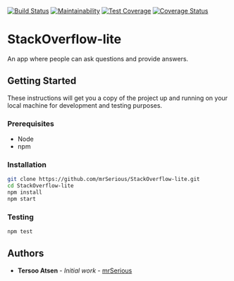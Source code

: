 [![Build Status](https://travis-ci.org/mrSerious/StackOverflow-lite.svg?branch=master)](https://travis-ci.org/mrSerious/StackOverflow-lite) [![Maintainability](https://api.codeclimate.com/v1/badges/2860441e7cd06b1d5439/maintainability)](https://codeclimate.com/github/mrSerious/StackOverflow-lite/maintainability) [![Test Coverage](https://api.codeclimate.com/v1/badges/2860441e7cd06b1d5439/test_coverage)](https://codeclimate.com/github/mrSerious/StackOverflow-lite/test_coverage) [![Coverage Status](https://coveralls.io/repos/github/mrSerious/StackOverflow-lite/badge.svg?branch=master)](https://coveralls.io/github/mrSerious/StackOverflow-lite?branch=master)

# StackOverflow-lite
An app where people can ask questions and provide answers.

## Getting Started

These instructions will get you a copy of the project up and running on your local machine for development and testing purposes.

### Prerequisites
- Node
- npm
  
### Installation

```bash
git clone https://github.com/mrSerious/StackOverflow-lite.git
cd StackOverflow-lite
npm install
npm start
```

### Testing

```bash
npm test
```
## Authors
* **Tersoo Atsen** - *Initial work* - [mrSerious](https://github.com/mrSerious)
